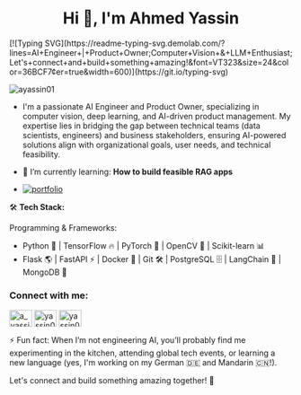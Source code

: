 <h1 align="center">Hi 👋, I'm Ahmed Yassin</h1>
[![Typing SVG](https://readme-typing-svg.demolab.com/?lines=AI+Engineer+|+Product+Owner;Computer+Vision+&+LLM+Enthusiast;Let's+connect+and+build+something+amazing!&font=VT323&size=24&color=36BCF7&center=true&width=600)](https://git.io/typing-svg)

<p align="left"> <img src="https://komarev.com/ghpvc/?username=ayassin01&label=Profile%20views&color=0e75b6&style=flat" alt="ayassin01" /> </p>

- I'm a passionate AI Engineer and Product Owner, specializing in computer vision, deep learning, and AI-driven product management. My expertise lies in bridging the gap between technical teams (data scientists, engineers) and business stakeholders, ensuring AI-powered solutions align with organizational goals, user needs, and technical feasibility.

- 🌱 I’m currently learning: **How to build feasible  RAG apps**

- [![portfolio](https://img.shields.io/badge/my_portfolio-000?style=for-the-badge&logo=ko-fi&logoColor=white)](https://www.datascienceportfol.io/ahmedyassin)


🛠️ __Tech Stack:__

Programming & Frameworks:
- Python 🐍 | TensorFlow 🔥 | PyTorch 🧠 | OpenCV 👀 | Scikit-learn 📊
- Flask 🌎 | FastAPI ⚡ | Docker 🐳 | Git 🛠️ | PostgreSQL 🗄️ | LangChain 🔗 | MongoDB 🍃


<h3 align="left">Connect with me:</h3>
<p align="left">
<a href="https://twitter.com/a_yassin01" target="blank"><img align="center" src="https://raw.githubusercontent.com/rahuldkjain/github-profile-readme-generator/master/src/images/icons/Social/twitter.svg" alt="a_yassin01" height="30" width="40" /></a>
<a href="https://linkedin.com/in/yassin01" target="blank"><img align="center" src="https://raw.githubusercontent.com/rahuldkjain/github-profile-readme-generator/master/src/images/icons/Social/linked-in-alt.svg" alt="yassin01" height="30" width="40" /></a>
<a href="https://yassin01.medium.com/" target="blank"><img align="center" src="https://raw.githubusercontent.com/rahuldkjain/github-profile-readme-generator/master/src/images/icons/Social/medium.svg" alt="yassin01" height="30" width="40" /></a>
</p>


⚡ Fun fact: When I’m not engineering AI, you’ll probably find me experimenting in the kitchen, attending global tech events, or learning a new language (yes, I'm working on my German 🇩🇪 and Mandarin 🇨🇳!).



Let's connect and build something amazing together! 🚀
